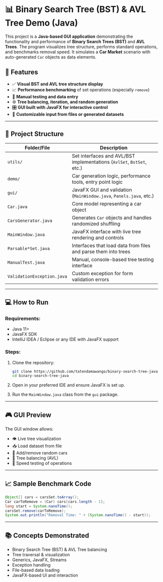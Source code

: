 # 📊 Binary Search Tree (BST) & AVL Tree Demo (Java)

This project is a **Java-based GUI application** demonstrating the functionality and performance of **Binary Search Trees (BST)** and **AVL Trees**. The program visualizes tree structure, performs standard operations, and benchmarks removal speed. It simulates a **Car Market** scenario with auto-generated `Car` objects as data elements.

## 🚀 Features

- ✅ **Visual BST and AVL tree structure display**
- 📈 **Performance benchmarking** of set operations (especially `remove`)
- 🧪 **Manual testing and data entry**
- ⚙️ **Tree balancing, iteration, and random generation**
- 🎛️ **GUI built with JavaFX for interactive control**
- 📁 **Customizable input from files or generated datasets**

---

## 📂 Project Structure

| Folder/File           | Description |
|-----------------------|-------------|
| `utils/`              | Set interfaces and AVL/BST implementations (`AvlSet`, `BstSet`, etc.) |
| `demo/`               | Car generation logic, performance tools, entry point logic |
| `gui/`                | JavaFX GUI and validation (`MainWindow.java`, `Panels.java`, etc.) |
| `Car.java`            | Core model representing a car object |
| `CarsGenerator.java`  | Generates `Car` objects and handles randomized shuffling |
| `MainWindow.java`     | JavaFX interface with live tree rendering and controls |
| `Parsable*Set.java`   | Interfaces that load data from files and parse them into trees |
| `ManualTest.java`     | Manual, console-based tree testing interface |
| `ValidationException.java` | Custom exception for form validation errors |

---

## 💻 How to Run

### Requirements:
- Java 11+
- JavaFX SDK
- IntelliJ IDEA / Eclipse or any IDE with JavaFX support

### Steps:
1. Clone the repository:
   ```bash
   git clone https://github.com/tatendamawango/binary-search-tree-java.git
   cd binary-search-tree-java
   ```

2. Open in your preferred IDE and ensure JavaFX is set up.

3. Run the `MainWindow.java` class from the `gui` package.

---

## 🎮 GUI Preview

The GUI window allows:
- 👁️ Live tree visualization
- 📥 Load dataset from file
- 🔄 Add/remove random cars
- 🧮 Tree balancing (AVL)
- 🧪 Speed testing of operations

---

## 📈 Sample Benchmark Code

```java
Object[] cars = carsSet.toArray();
Car carToRemove = (Car) cars[cars.length - 1];
long start = System.nanoTime();
carsSet.remove(carToRemove);
System.out.println("Removal Time: " + (System.nanoTime() - start));
```

---

## 📚 Concepts Demonstrated

- Binary Search Tree (BST) & AVL Tree balancing
- Tree traversal & visualization
- Generics, JavaFX, Streams
- Exception handling
- File-based data loading
- JavaFX-based UI and interaction
